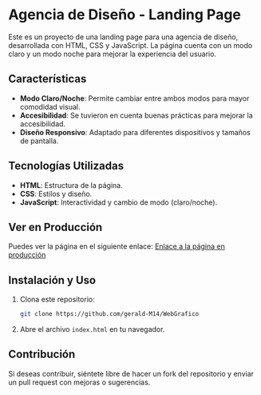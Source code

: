 # Agencia de Diseño - Landing Page

Este es un proyecto de una landing page para una agencia de diseño, desarrollada con HTML, CSS y JavaScript. La página cuenta con un modo claro y un modo noche para mejorar la experiencia del usuario.

## Características
- **Modo Claro/Noche**: Permite cambiar entre ambos modos para mayor comodidad visual.
- **Accesibilidad**: Se tuvieron en cuenta buenas prácticas para mejorar la accesibilidad.
- **Diseño Responsivo**: Adaptado para diferentes dispositivos y tamaños de pantalla.


## Tecnologías Utilizadas
- **HTML**: Estructura de la página.
- **CSS**: Estilos y diseño.
- **JavaScript**: Interactividad y cambio de modo (claro/noche).

## Ver en Producción
Puedes ver la página en el siguiente enlace:
[Enlace a la página en producción](https://gerald-m14.github.io/WebGrafico/) 

## Instalación y Uso
1. Clona este repositorio:
   ```bash
   git clone https://github.com/gerald-M14/WebGrafico
   ```
2. Abre el archivo `index.html` en tu navegador.

## Contribución
Si deseas contribuir, siéntete libre de hacer un fork del repositorio y enviar un pull request con mejoras o sugerencias.



